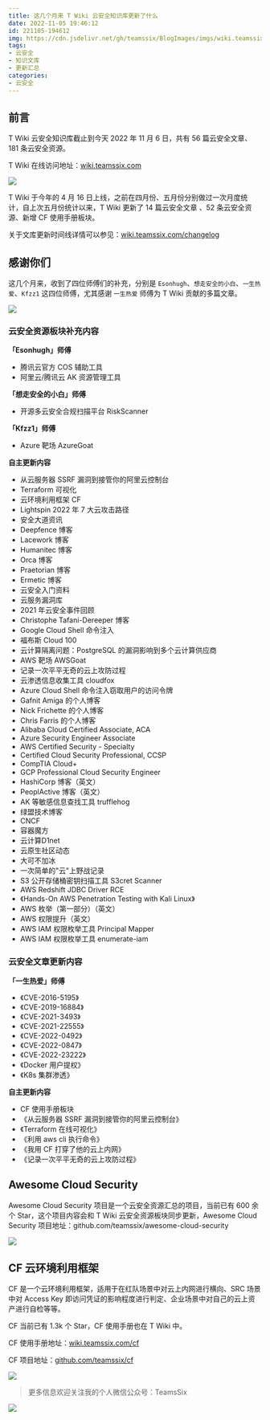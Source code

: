 ```yaml
---
title: 这几个月来 T Wiki 云安全知识库更新了什么
date: 2022-11-05 19:46:12
id: 221105-194612
img: https://cdn.jsdelivr.net/gh/teamssix/BlogImages/imgs/wiki.teamssix.com_.png
tags:
- 云安全
- 知识文库
- 更新汇总
categories:
- 云安全
---
```


## 前言

T Wiki 云安全知识库截止到今天 2022 年 11 月 6 日，共有 56 篇云安全文章、181 条云安全资源。

T Wiki 在线访问地址：[wiki.teamssix.com](https://wiki.teamssix.com)

![](https://cdn.jsdelivr.net/gh/teamssix/BlogImages/imgs/wiki.teamssix.com_.png)

T Wiki 于今年的 4 月 16 日上线，之前在四月份、五月份分别做过一次月度统计，自上次五月份统计以来，T Wiki 更新了 14 篇云安全文章 、52 条云安全资源、新增 CF 使用手册板块。

关于文库更新时间线详情可以参见：[wiki.teamssix.com/changelog](https://wiki.teamssix.com/changelog)

## 感谢你们

这几个月来，收到了四位师傅们的补充，分别是 `Esonhugh`、`想走安全的小白`、`一生热爱`、`Kfzz1` 这四位师傅，尤其感谢 `一生热爱` 师傅为 T Wiki 贡献的多篇文章。

![](https://cdn.jsdelivr.net/gh/teamssix/BlogImages/imgs/image-20221105174241100.png)

### 云安全资源板块补充内容

**「Esonhugh」师傅**

* 腾讯云官方 COS 辅助工具
* 阿里云/腾讯云 AK 资源管理工具

**「想走安全的小白」师傅**

* 开源多云安全合规扫描平台 RiskScanner

**「Kfzz1」师傅**

* Azure 靶场 AzureGoat

**自主更新内容**

- 从云服务器 SSRF 漏洞到接管你的阿里云控制台
- Terraform 可视化
- 云环境利用框架 CF
- Lightspin 2022 年 7 大云攻击路径
- 安全大道资讯
- Deepfence 博客
- Lacework 博客
- Humanitec 博客
- Orca 博客
- Praetorian 博客
- Ermetic 博客
- 云安全入门资料
- 云服务漏洞库
- 2021 年云安全事件回顾
- Christophe Tafani-Dereeper 博客
- Google Cloud Shell 命令注入
- 福布斯 Cloud 100
- 云计算隔离问题：PostgreSQL 的漏洞影响到多个云计算供应商
- AWS 靶场 AWSGoat
- 记录一次平平无奇的云上攻防过程
- 云渗透信息收集工具 cloudfox
- Azure Cloud Shell 命令注入窃取用户的访问令牌
- Gafnit Amiga 的个人博客
- Nick Frichette 的个人博客
- Chris Farris 的个人博客
- Alibaba Cloud Certified Associate, ACA
- Azure Security Engineer Associate
- AWS Certified Security - Specialty
- Certified Cloud Security Professional, CCSP
- CompTIA Cloud+
- GCP Professional Cloud Security Engineer
- HashiCorp 博客（英文）
- PeoplActive 博客（英文）
- AK 等敏感信息查找工具 trufflehog
- 绿盟技术博客
- CNCF
- 容器魔方
- 云计算D1net
- 云原生社区动态
- 大可不加冰
- 一次简单的"云"上野战记录
- S3 公开存储桶密钥扫描工具 S3cret Scanner
- AWS Redshift JDBC Driver RCE
- 《Hands-On AWS Penetration Testing with Kali Linux》
- AWS 枚举（第一部分）（英文）
- AWS 权限提升（英文）
- AWS IAM 权限枚举工具 Principal Mapper
- AWS IAM 权限枚举工具 enumerate-iam

### 云安全文章更新内容

**「一生热爱」师傅**

* 《CVE-2016-5195》
* 《CVE-2019-16884》
* 《CVE-2021-3493》
* 《CVE-2021-22555》
* 《CVE-2022-0492》
* 《CVE-2022-0847》
* 《CVE-2022-23222》
* 《Docker 用户提权》
* 《K8s 集群渗透》

**自主更新内容**

* CF 使用手册板块
* 《从云服务器 SSRF 漏洞到接管你的阿里云控制台》
* 《Terraform 在线可视化》
* 《利用 aws cli 执行命令》
* 《我用 CF 打穿了他的云上内网》
* 《记录一次平平无奇的云上攻防过程》

## Awesome Cloud Security

Awesome Cloud Security 项目是一个云安全资源汇总的项目，当前已有 600 余个 Star，这个项目内容会和 T Wiki 云安全资源板块同步更新，Awesome Cloud Security 项目地址：github.com/teamssix/awesome-cloud-security

![](https://cdn.jsdelivr.net/gh/teamssix/BlogImages/imgs/image-20221105192507273.png)

## CF 云环境利用框架

CF 是一个云环境利用框架，适用于在红队场景中对云上内网进行横向、SRC 场景中对 Access Key 即访问凭证的影响程度进行判定、企业场景中对自己的云上资产进行自检等等。

CF 当前已有 1.3k 个 Star，CF 使用手册也在 T Wiki 中。

CF 使用手册地址：[wiki.teamssix.com/cf](https://wiki.teamssix.com/cf)

CF 项目地址：[github.com/teamssix/cf](https://github.com/teamssix/cf)

![](https://cdn.jsdelivr.net/gh/teamssix/BlogImages/imgs/image-20221105192223985.png)

>  更多信息欢迎关注我的个人微信公众号：TeamsSix
>

![](https://cdn.jsdelivr.net/gh/teamssix/BlogImages/imgs/202204152148071.png)
